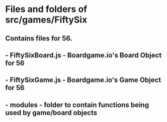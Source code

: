 # Files and folders of src/games/FiftySix
## Contains files for 56.
## - FiftySixBoard.js - Boardgame.io's  Board Object for 56
## - FiftySixGame.js - Boardgame.io's Game Object for 56
## - modules - folder to contain functions being used by game/board objects 